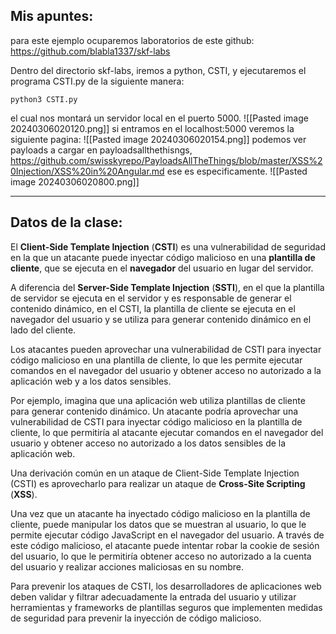 ## Mis apuntes: 

para este ejemplo ocuparemos laboratorios de este github: 
https://github.com/blabla1337/skf-labs

Dentro del directorio skf-labs, iremos a python, CSTI, y ejecutaremos el programa CSTI.py de la siguiente manera: 
```
python3 CSTI.py
```
el cual nos montará un servidor local en el puerto 5000.
![[Pasted image 20240306020120.png]]
si entramos en el localhost:5000 veremos la siguiente pagina: 
![[Pasted image 20240306020154.png]]
podemos ver payloads a cargar en payloadsallthethisngs, https://github.com/swisskyrepo/PayloadsAllTheThings/blob/master/XSS%20Injection/XSS%20in%20Angular.md
ese es especificamente.
![[Pasted image 20240306020800.png]]

-------
## Datos de la clase: 

El **Client-Side Template Injection** (**CSTI**) es una vulnerabilidad de seguridad en la que un atacante puede inyectar código malicioso en una **plantilla de cliente**, que se ejecuta en el **navegador** del usuario en lugar del servidor.

A diferencia del **Server-Side Template Injection** (**SSTI**), en el que la plantilla de servidor se ejecuta en el servidor y es responsable de generar el contenido dinámico, en el CSTI, la plantilla de cliente se ejecuta en el navegador del usuario y se utiliza para generar contenido dinámico en el lado del cliente.

Los atacantes pueden aprovechar una vulnerabilidad de CSTI para inyectar código malicioso en una plantilla de cliente, lo que les permite ejecutar comandos en el navegador del usuario y obtener acceso no autorizado a la aplicación web y a los datos sensibles.

Por ejemplo, imagina que una aplicación web utiliza plantillas de cliente para generar contenido dinámico. Un atacante podría aprovechar una vulnerabilidad de CSTI para inyectar código malicioso en la plantilla de cliente, lo que permitiría al atacante ejecutar comandos en el navegador del usuario y obtener acceso no autorizado a los datos sensibles de la aplicación web.

Una derivación común en un ataque de Client-Side Template Injection (CSTI) es aprovecharlo para realizar un ataque de **Cross-Site Scripting** (**XSS**).

Una vez que un atacante ha inyectado código malicioso en la plantilla de cliente, puede manipular los datos que se muestran al usuario, lo que le permite ejecutar código JavaScript en el navegador del usuario. A través de este código malicioso, el atacante puede intentar robar la cookie de sesión del usuario, lo que le permitiría obtener acceso no autorizado a la cuenta del usuario y realizar acciones maliciosas en su nombre.

Para prevenir los ataques de CSTI, los desarrolladores de aplicaciones web deben validar y filtrar adecuadamente la entrada del usuario y utilizar herramientas y frameworks de plantillas seguros que implementen medidas de seguridad para prevenir la inyección de código malicioso.